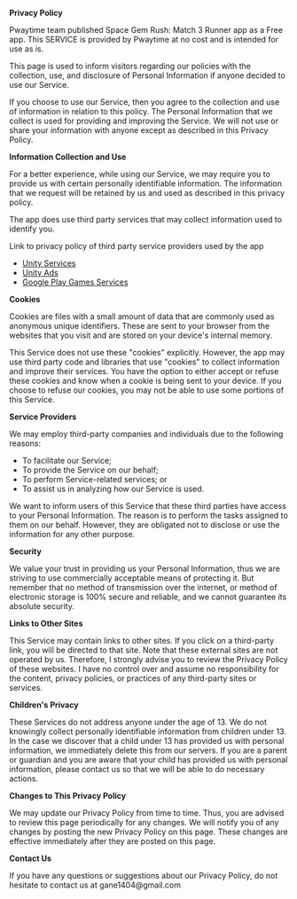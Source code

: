 **Privacy Policy**

Pwaytime team published Space Gem Rush: Match 3 Runner app as a Free
app. This SERVICE is provided by Pwaytime at no cost and is intended for
use as is.

This page is used to inform visitors regarding our policies with the
collection, use, and disclosure of Personal Information if anyone
decided to use our Service.

If you choose to use our Service, then you agree to the collection and
use of information in relation to this policy. The Personal Information
that we collect is used for providing and improving the Service. We will
not use or share your information with anyone except as described in
this Privacy Policy.

**Information Collection and Use**

For a better experience, while using our Service, we may require you to
provide us with certain personally identifiable information. The
information that we request will be retained by us and used as described
in this privacy policy.

The app does use third party services that may collect information used
to identify you.

<div>

Link to privacy policy of third party service providers used by the app

-   [Unity
    Services](https://unity3d.com/cn/legal/monetization-services-terms-of-service)
-   [Unity Ads](https://unity3d.com/legal/privacy-policy)
-   [Google Play Games
    Services](https://developers.google.com/games/services/terms#:~:text=Privacy%20and%20Data%20Protection,-Google%20Play%20Games&text=If%20you%20use%20the%20Google,more%20than%2030%20calendar%20days.)

</div>

**Cookies**

Cookies are files with a small amount of data that are commonly used as
anonymous unique identifiers. These are sent to your browser from the
websites that you visit and are stored on your device's internal memory.

This Service does not use these "cookies" explicitly. However, the app
may use third party code and libraries that use "cookies" to collect
information and improve their services. You have the option to either
accept or refuse these cookies and know when a cookie is being sent to
your device. If you choose to refuse our cookies, you may not be able to
use some portions of this Service.

**Service Providers**

We may employ third-party companies and individuals due to the following
reasons:

-   To facilitate our Service;
-   To provide the Service on our behalf;
-   To perform Service-related services; or
-   To assist us in analyzing how our Service is used.

We want to inform users of this Service that these third parties have
access to your Personal Information. The reason is to perform the tasks
assigned to them on our behalf. However, they are obligated not to
disclose or use the information for any other purpose.

**Security**

We value your trust in providing us your Personal Information, thus we
are striving to use commercially acceptable means of protecting it. But
remember that no method of transmission over the internet, or method of
electronic storage is 100% secure and reliable, and we cannot guarantee
its absolute security.

**Links to Other Sites**

This Service may contain links to other sites. If you click on a
third-party link, you will be directed to that site. Note that these
external sites are not operated by us. Therefore, I strongly advise you
to review the Privacy Policy of these websites. I have no control over
and assume no responsibility for the content, privacy policies, or
practices of any third-party sites or services.

**Children's Privacy**

These Services do not address anyone under the age of 13. We do not
knowingly collect personally identifiable information from children
under 13. In the case we discover that a child under 13 has provided us
with personal information, we immediately delete this from our servers.
If you are a parent or guardian and you are aware that your child has
provided us with personal information, please contact us so that we will
be able to do necessary actions.

**Changes to This Privacy Policy**

We may update our Privacy Policy from time to time. Thus, you are
advised to review this page periodically for any changes. We will notify
you of any changes by posting the new Privacy Policy on this page. These
changes are effective immediately after they are posted on this page.

**Contact Us**

If you have any questions or suggestions about our Privacy Policy, do
not hesitate to contact us at gane1404\@gmail.com
